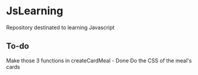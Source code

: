 # JsLearning
Repository destinated to learning Javascript

## To-do
Make those 3 functions in createCardMeal - Done
Do the CSS of the meal's cards
